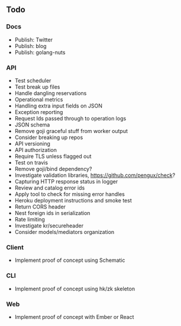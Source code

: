 ## Todo

### Docs

* Publish: Twitter
* Publish: blog
* Publish: golang-nuts

### API

* Test scheduler
* Test break up files
* Handle dangling reservations
* Operational metrics
* Handling extra input fields on JSON
* Exception reporting
* Request Ids passed through to operation logs
* JSON schema
* Remove goji graceful stuff from worker output
* Consider breaking up repos
* API versioning
* API authorization
* Require TLS unless flagged out
* Test on travis
* Remove goji/bind dependency?
* Investigate validation libraries, https://github.com/pengux/check?
* Capturing HTTP response status in logger
* Review and catalog error ids
* Apply tool to check for missing error handles
* Heroku deployment instructions and smoke test
* Return CORS header
* Nest foreign ids in serialization
* Rate limiting
* Investigate kr/secureheader
* Consider models/mediators organization

### Client

* Implement proof of concept using Schematic

### CLI

* Implement proof of concept using hk/zk skeleton

### Web

* Implement proof of concept with Ember or React
